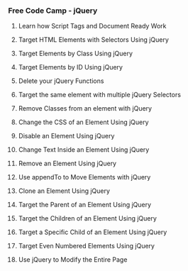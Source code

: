 ### Free Code Camp - jQuery

1. Learn how Script Tags and Document Ready Work

2. Target HTML Elements with Selectors Using jQuery 

3. Target Elements by Class Using jQuery 

4. Target Elements by ID Using jQuery 

5. Delete your jQuery Functions 

6. Target the same element with multiple jQuery Selectors 

7. Remove Classes from an element with jQuery 

8. Change the CSS of an Element Using jQuery 

9. Disable an Element Using jQuery 

10. Change Text Inside an Element Using jQuery 

11. Remove an Element Using jQuery 

12. Use appendTo to Move Elements with jQuery 

13. Clone an Element Using jQuery

14. Target the Parent of an Element Using jQuery 

15. Target the Children of an Element Using jQuery

16. Target a Specific Child of an Element Using jQuery 

17. Target Even Numbered Elements Using jQuery

18. Use jQuery to Modify the Entire Page